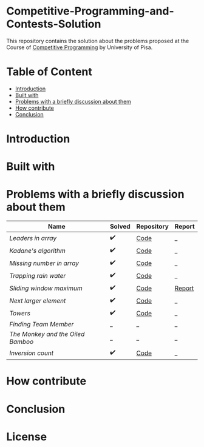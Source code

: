 # Competitive-Programming-and-Contests-Solution

This repository contains the solution about the problems proposed at the Course of [Competitive Programming](https://github.com/rossanoventurini/CompetitiveProgramming)
by University of Pisa.

# Table of Content

- [Introduction]()
- [Built with]()
- [Problems with a briefly discussion about them]()
- [How contribute]()
- [Conclusion]()

# Introduction

# Built with

# Problems with a briefly discussion about them

Name | Solved | Repository | Report |
--- | --- | --- | --- | 
*Leaders in array* | :heavy_check_mark: | [Code](https://github.com/vincenzopalazzo/Competitive-Programming-and-Contests-VP-Solution/tree/master/LeadersInArray) | _ |
*Kadane's algorithm* | :heavy_check_mark: | [Code](https://github.com/vincenzopalazzo/Competitive-Programming-and-Contests-VP-Solution/tree/master/KadanesAlgorithm) | _ |
*Missing number in array* | :heavy_check_mark: | [Code](https://github.com/vincenzopalazzo/Competitive-Programming-and-Contests-VP-Solution/tree/master/MissingNumberInArray) | _ |
*Trapping rain water* | :heavy_check_mark: | [Code](https://github.com/vincenzopalazzo/Competitive-Programming-and-Contests-VP-Solution/tree/master/TrappingRainWater) | _ |
*Sliding window maximum* | :heavy_check_mark: | [Code](https://github.com/vincenzopalazzo/Competitive-Programming-and-Contests-VP-Solution/tree/master/SlidingWindowMaximum) | [Report](https://github.com/vincenzopalazzo/Competitive-Programming-and-Contests-VP-Solution/blob/master/SlidingWindowMaximum/benchmark/docs/bm_result.md) |
*Next larger element* | :heavy_check_mark: | [Code](https://github.com/vincenzopalazzo/Competitive-Programming-and-Contests-VP-Solution/tree/master/NextLargerElement) | _ |
*Towers* | :heavy_check_mark: | [Code](https://github.com/vincenzopalazzo/Competitive-Programming-and-Contests-VP-Solution/tree/master/NextLargerElement) | _ |
*Finding Team Member* | _ | _ | _ |
*The Monkey and the Oiled Bamboo* | _ | _ | _ |
*Inversion count* | :heavy_check_mark: | [Code](https://github.com/vincenzopalazzo/Competitive-Programming-and-Contests-VP-Solution/tree/master/InversionCounting) | _ |

# How contribute

# Conclusion

# License

